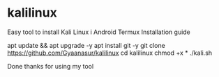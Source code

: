 # kalilinux
Easy tool to install Kali Linux i Android Termux
Installation guide

apt update && apt upgrade -y
apt install git -y
git clone https://github.com/Gyaanasur/kalilinux
cd kalilinux
chmod +x *
./kali.sh

Done thanks for using my tool 
